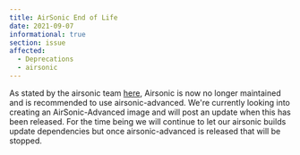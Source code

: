```yaml
---
title: AirSonic End of Life
date: 2021-09-07
informational: true
section: issue
affected:
  - Deprecations
  - airsonic
---
```


As stated by the airsonic team [here](https://github.com/airsonic/airsonic#airsonic-isnt-maintained-anymore-you-should-migrate-to-airsonic-advanced-instead), Airsonic is now no longer maintained and is recommended to use airsonic-advanced.
We're currently looking into creating an AirSonic-Advanced image and will post an update when this has been released. For the time being we will continue to let our airsonic builds update dependencies but once airsonic-advanced is released that will be stopped.
